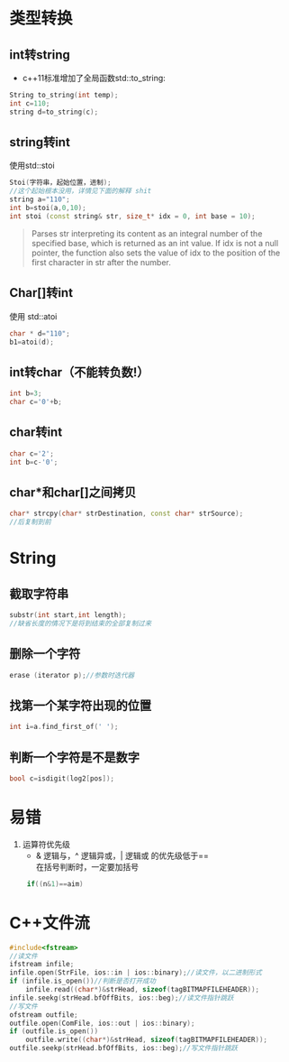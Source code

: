 # 类型转换

##  int转string
- c++11标准增加了全局函数std::to_string:
```c++
String to_string(int temp);
int c=110;
string d=to_string(c);
```

## string转int
使用std::stoi
```c++
Stoi(字符串，起始位置，进制);
//这个起始根本没用，详情见下面的解释 shit
string a="110";
int b=stoi(a,0,10);
int stoi (const string& str, size_t* idx = 0, int base = 10);
```
>	Parses str interpreting its content as an integral number of the specified base, which is returned as an int value.
>	If idx is not a null pointer, the function also sets the value of idx to the position of the first character in str after the number.

## Char[]转int
使用 std::atoi
```c++
char * d="110";
b1=atoi(d);
```

## int转char（不能转负数!）
```C++
int b=3;
char c='0'+b;
```

## char转int
```c++
char c='2';
int b=c-'0';
```

##  char*和char[]之间拷贝
  ```C++
  char* strcpy(char* strDestination, const char* strSource);  
  //后复制到前
  ```

# String
## 截取字符串 
  ```c++
  substr(int start,int length);
  //缺省长度的情况下是将到结束的全部复制过来  
  ```  
## 删除一个字符
```c++
erase (iterator p);//参数时迭代器
```
## 找第一个某字符出现的位置
```c++
int i=a.find_first_of(' ');
```
## 判断一个字符是不是数字
```c++
bool c=isdigit(log2[pos]);
```
# 易错
1. 运算符优先级
    - & 逻辑与，^ 逻辑异或，| 逻辑或 的优先级低于==  
	在括号判断时，一定要加括号
    ```c++
	 if((n&1)==aim)
    ```
    
# C++文件流
```c++
#include<fstream>
//读文件
ifstream infile;
infile.open(StrFile, ios::in | ios::binary);//读文件，以二进制形式
if (infile.is_open())//判断是否打开成功
    infile.read((char*)&strHead, sizeof(tagBITMAPFILEHEADER));
infile.seekg(strHead.bfOffBits, ios::beg);//读文件指针跳跃
//写文件
ofstream outfile;
outfile.open(ComFile, ios::out | ios::binary);
if (outfile.is_open())
    outfile.write((char*)&strHead, sizeof(tagBITMAPFILEHEADER));
outfile.seekp(strHead.bfOffBits, ios::beg);//写文件指针跳跃

```